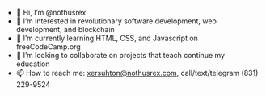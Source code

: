 - 👋 Hi, I’m @nothusrex
- 👀 I’m interested in revolutionary software development, web development, and blockchain
- 🌱 I’m currently learning HTML, CSS, and Javascript on freeCodeCamp.org
- 💞️ I’m looking to collaborate on projects that teach continue my education
- 📫 How to reach me: xersuhton@nothusrex.com, call/text/telegram (831) 229-9524

<!---
nothusrex/nothusrex is a ✨ special ✨ repository because its `README.md` (this file) appears on your GitHub profile.
You can click the Preview link to take a look at your changes.
--->

